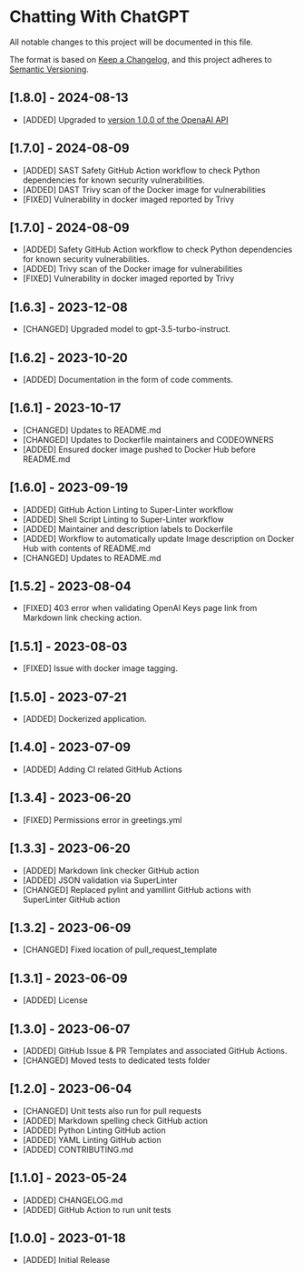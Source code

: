 # Chatting With ChatGPT

All notable changes to this project will be documented in this file.

The format is based on [Keep a Changelog](https://keepachangelog.com/en/1.0.0/),
and this project adheres to [Semantic Versioning](https://semver.org/spec/v2.0.0.html).

## [1.8.0] - 2024-08-13

- [ADDED] Upgraded to [version 1.0.0 of the OpenaAI API](https://github.com/openai/openai-python/discussions/742)

## [1.7.0] - 2024-08-09

- [ADDED] SAST Safety GitHub Action workflow to check Python dependencies for known security vulnerabilities.
- [ADDED] DAST Trivy scan of the Docker image for vulnerabilities
- [FIXED] Vulnerability in docker imaged reported by Trivy

## [1.7.0] - 2024-08-09

- [ADDED] Safety GitHub Action workflow to check Python dependencies for known security vulnerabilities.
- [ADDED] Trivy scan of the Docker image for vulnerabilities
- [FIXED] Vulnerability in docker imaged reported by Trivy

## [1.6.3] - 2023-12-08

- [CHANGED] Upgraded model to gpt-3.5-turbo-instruct.

## [1.6.2] - 2023-10-20

- [ADDED] Documentation in the form of code comments.

## [1.6.1] - 2023-10-17

- [CHANGED] Updates to README.md
- [CHANGED] Updates to Dockerfile maintainers and CODEOWNERS
- [ADDED] Ensured docker image pushed to Docker Hub before README.md

## [1.6.0] - 2023-09-19

- [ADDED] GitHub Action Linting to Super-Linter workflow
- [ADDED] Shell Script Linting to Super-Linter workflow
- [ADDED] Maintainer and description labels to Dockerfile
- [ADDED] Workflow to automatically update Image description on Docker Hub with contents of README.md
- [CHANGED] Updates to README.md

## [1.5.2] - 2023-08-04

- [FIXED] 403 error when validating OpenAI Keys page link from Markdown link checking action.

## [1.5.1] - 2023-08-03

- [FIXED] Issue with docker image tagging.

## [1.5.0] - 2023-07-21

- [ADDED] Dockerized application.

## [1.4.0] - 2023-07-09

- [ADDED] Adding CI related GitHub Actions

## [1.3.4] - 2023-06-20

- [FIXED] Permissions error in greetings.yml

## [1.3.3] - 2023-06-20

- [ADDED] Markdown link checker GitHub action
- [ADDED] JSON validation via SuperLinter
- [CHANGED] Replaced pylint and yamllint GitHub actions with SuperLinter GitHub action

## [1.3.2] - 2023-06-09

- [CHANGED] Fixed location of pull_request_template

## [1.3.1] - 2023-06-09

- [ADDED] License

## [1.3.0] - 2023-06-07

- [ADDED] GitHub Issue & PR Templates and associated GitHub Actions.
- [CHANGED] Moved tests to dedicated tests folder

## [1.2.0] - 2023-06-04

- [CHANGED] Unit tests also run for pull requests
- [ADDED] Markdown spelling check GitHub action
- [ADDED] Python Linting GitHub action
- [ADDED] YAML Linting GitHub action
- [ADDED] CONTRIBUTING.md

## [1.1.0] - 2023-05-24

- [ADDED] CHANGELOG.md
- [ADDED] GitHub Action to run unit tests

## [1.0.0] - 2023-01-18

- [ADDED] Initial Release

